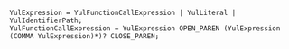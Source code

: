 <!-- This file is generated automatically by infrastructure scripts. Please don't edit by hand. -->

```{ .ebnf .slang-ebnf #YulExpression }
YulExpression = YulFunctionCallExpression | YulLiteral | YulIdentifierPath;
YulFunctionCallExpression = YulExpression OPEN_PAREN (YulExpression (COMMA YulExpression)*)? CLOSE_PAREN;
```
